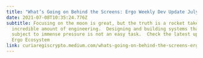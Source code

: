 ```yaml
---
title: "What’s Going on Behind the Screens: Ergo Weekly Dev Update July 7th"
date: 2021-07-08T10:35:24.776Z
subtitle: Focusing on the moon is great, but the truth is a rocket takes an
  incredible amount of engineering.  Designing and building systems that are
  subject to immense pressure is not an easy task.  Check the latest updates on
  Ergo Ecosystem
link: curiaregiscrypto.medium.com/whats-going-on-behind-the-screens-ergo-weekly-dev-update-july-7th-a229b28b7bd6
---
```

